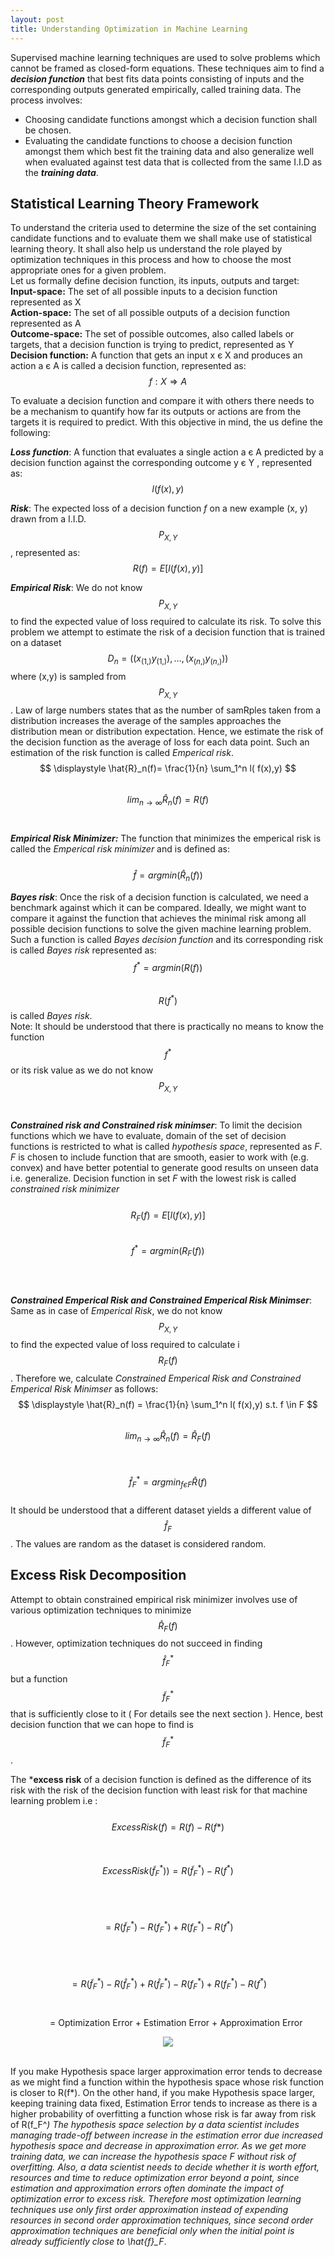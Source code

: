 ```yaml
---
layout: post
title: Understanding Optimization in Machine Learning
---
```

Supervised machine learning techniques are used to solve problems which cannot be framed as closed-form equations. These techniques aim to find a ***decision function*** that best fits data points consisting of inputs and the corresponding outputs generated empirically, called training data. The process involves:  
- Choosing candidate functions amongst which a decision function shall be chosen.
- Evaluating the candidate functions to choose a decision function amongst them which best fit the training data and also generalize well when evaluated against test data that is collected from the same I.I.D as the ***training data***.  

## Statistical Learning Theory Framework
To understand the criteria used to determine the size of the set containing candidate functions and to evaluate them we shall make use of statistical learning theory. It shall also help us understand the role played by optimization techniques in this process and how to choose the most appropriate ones for a given problem.  
Let us formally define decision function, its inputs, outputs and target:  
**Input-space:** The set of all possible inputs to a decision function represented as X  
**Action-space:** The set of all possible outputs of a decision function represented as A  
**Outcome-space:** The set of possible outcomes, also called labels or targets, that a decision function is trying to predict, represented as Y  
**Decision function:** A function that gets an input x є X and produces an action a є A is called a decision function, represented as:   
$$ \displaystyle f :	X \Rightarrow A $$  
  
To evaluate a decision function and compare it with others there needs to be a mechanism to quantify how far its outputs or actions are from the targets it is required to predict. With this objective in mind, the us define the following:   
  
 ***Loss function***:  A function that evaluates a single action a є A predicted by a decision function against the corresponding outcome y  є Y , represented as:
 $$ \displaystyle l( f(x),y) $$
   
***Risk***: The  expected loss  of a decision function *f* on a new example (x, y) drawn from a I.I.D. $$ \displaystyle  P_{X ,Y} $$ , represented as:    
$$ \displaystyle R(f)=E[ l( f(x),y)] $$
  
***Empirical Risk***: We do not know $$ \displaystyle P_{X ,Y} $$ to find the expected value of loss required to calculate its risk. To solve this problem we attempt to estimate the risk of a decision function that is trained on a dataset $$ \displaystyle D_n=( (x_(1,)  y_(1,) ),… ,(x_(n,)  y_(n,)  ))  $$ where (x,y) is sampled from  $$  \displaystyle P_{X ,Y} $$ .  Law of large numbers states that as the number of samRples taken from a distribution increases the average of the samples approaches the distribution mean or distribution expectation. Hence, we estimate the risk of the decision function as the average of loss for each data point. Such an estimation of the risk function is called *Emperical risk*.
<BR>
$$ \displaystyle \hat{R}_n(f)= \frac{1}{n} \sum_1^n l( f(x),y) $$      
$$  \displaystyle lim_{n→\infty}⁡\hat{R}_n(f) = R(f) $$ 
<BR>  
***Empirical Risk Minimizer:***  The function that minimizes the emperical risk is called the *Emperical risk minimizer* and is defined as:   
<BR>
$$  \displaystyle \hat{f}=arg⁡min⁡(\hat{R}_n(f)) $$   
  
***Bayes risk***:  Once the risk of a decision function is calculated, we need a benchmark against which it can be compared. Ideally, we might want to compare it against the function that achieves the minimal risk among all possible decision functions to solve the given machine learning problem. Such a function is called *Bayes decision function* and its corresponding risk is called *Bayes risk* represented as:  
$$  \displaystyle f^*=arg min(R(f)) $$ 
<BR>
$$  \displaystyle R(f^*) $$  is called *Bayes risk*.
<BR>
Note: It should be understood that there is practically no means to know the function $$ \displaystyle f^* $$ or its risk value as we do not know $$ \displaystyle P_{X ,Y} $$ 
<BR><BR>
***Constrained risk and Constrained risk minimser***: To limit the decision functions which we have to evaluate, domain of the set of decision functions is restricted to what is called *hypothesis space*, represented as *F*.  *F* is chosen to include function that are smooth, easier to work with (e.g. convex) and have better potential to generate good results on unseen data i.e. generalize.  Decision function in set *F* with the lowest risk is called *constrained risk minimizer*  
<BR>
$$ \displaystyle R_F(f) = E[ l( f(x),y)] $$ 
 <BR>
$$  \displaystyle f^*=arg min(R_F(f)) $$ 
<BR><BR>  
 ***Constrained Emperical Risk and Constrained Emperical Risk Minimser***: Same as in case of *Emperical Risk*, we do not know $$ \displaystyle P_{X ,Y} $$ to find the expected value of loss required to calculate i $$ \displaystyle R_F(f) $$. Therefore we, calculate *Constrained Emperical Risk and Constrained Emperical Risk Minimser* as follows: 
<BR>
$$ \displaystyle \hat{R}_n(f) = \frac{1}{n} \sum_1^n l( f(x),y) s.t. f \in F $$   
$$  \displaystyle lim_{n→\infty}⁡\hat{R}_n(f) = \hat{R}_F(f)  $$  
<BR>
$$ \displaystyle \hat{f}_F^* = argmin_{f є F}⁡\hat{R}(f) $$
<BR>
It should be understood that a different dataset yields a different value of $$ \displaystyle \hat{f}_F $$ . The values are random as the dataset is considered random.   
  
## Excess Risk Decomposition   

Attempt to obtain constrained empirical risk minimizer involves use of various optimization techniques to minimize $$ \displaystyle \hat{R}_F(f) $$. However, optimization techniques do not succeed in finding $$ \displaystyle \hat{f}_F^* $$ but a function $$ \displaystyle \tilde{f}_F^* $$ that is sufficiently close to it ( For details see the next section ). Hence, best decision function that we can hope to find is  $$ \displaystyle \tilde{f}_F^* $$.  

The ***excess risk** of a decision function is defined as the difference of its risk with the risk of the decision function with least risk for that machine learning problem i.e :  
<BR>
$$ \displaystyle Excess Risk(f)=R(f)-R(f*) $$  
<BR>
$$ \displaystyle Excess Risk(\tilde{f}_F^* ) )= R(\tilde{f}_F^* )-R(f^*) $$    
<BR>
&nbsp;&nbsp;&nbsp;&nbsp;&nbsp;&nbsp;&nbsp;&nbsp;&nbsp;&nbsp;&nbsp;&nbsp;&nbsp;&nbsp;&nbsp;&nbsp; $$ \displaystyle = R(\tilde{f}_F^*)-R(f_F^* )+ R(f_F^* )-R(f^*) $$  
<BR>
&nbsp;&nbsp;&nbsp;&nbsp;&nbsp;&nbsp;&nbsp;&nbsp;&nbsp;&nbsp;&nbsp;&nbsp;&nbsp;&nbsp;&nbsp;&nbsp; $$  \displaystyle = R(\tilde{f}_F^*) -R(\hat{f}_F^*)+ R(\hat{f}_F^*)-R(f_F^* ) + R(f_F^* )-R(f^*) $$    
<BR>
&nbsp;&nbsp;&nbsp;&nbsp;&nbsp;&nbsp;&nbsp;&nbsp;&nbsp;&nbsp;&nbsp;&nbsp;&nbsp;&nbsp;&nbsp;&nbsp;= Optimization Error      + Estimation Error      + Approximation Error      

<p align="center">
  <img src="../images/optimization_in_machine_learning.png"> <br><br>
</p> 

If you make Hypothesis space larger approximation error tends to decrease as we might find a function within the hypothesis space whose risk function is closer to  R(f*). On the other hand, if you make Hypothesis space larger, keeping training data fixed,  Estimation Error tends to increase as there is a higher probability of overfitting a function whose risk is far away from risk of R(f_F^*)
The hypothesis space selection by a data scientist includes managing trade-off between increase in the estimation error due increased hypothesis space and decrease in approximation error. As we get more training data, we can increase the hypothesis space F without risk of overfitting.
Also, a data scientist needs to decide whether it is worth effort, resources and time to reduce optimization error beyond a point, since estimation and approximation errors often dominate the impact of optimization error to excess risk. Therefore most optimization learning techniques use only first order approximation instead of expending resources in second order approximation techniques, since second order approximation techniques are beneficial only when the initial point is already sufficiently close to \hat{f}_F*.  

